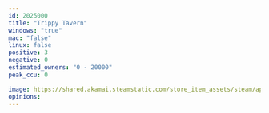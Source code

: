 ```yaml
---
id: 2025000
title: "Trippy Tavern"
windows: "true"
mac: "false"
linux: false
positive: 3
negative: 0
estimated_owners: "0 - 20000"
peak_ccu: 0

image: https://shared.akamai.steamstatic.com/store_item_assets/steam/apps/2025000/header.jpg?t=1668698476
opinions:
---
```

